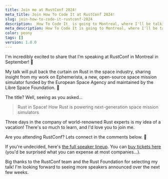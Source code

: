 ```yaml
---
title: Join me at RustConf 2024!
meta_title: Join How To Code It at RustConf 2024!
slug: join-how-to-code-it-rustconf-2024
description: _How To Code It_ is going to Montreal, where I'll be talking about my work on a next-generation space mission simulator.
meta_description: How To Code It is going to Montreal, where I'll be talking about my work on a next-generation space mission simulator.
color: peony
tags: []
version: 1.0.0
---
```


I'm incredibly excited to share that I’m speaking at RustConf in Montreal in September! 🦀

My talk will pull back the curtain on Rust in the space industry, sharing insight from my work on Ephemerista, a new, open-source space mission simulator funded by the European Space Agency and maintained by the Libre Space Foundation. 🚀

The title? Well, seeing as you asked...

> Rust in Space! How Rust is powering next-generation space mission simulators

Three days in the company of world-renowned Rust experts is my idea of a vacation! There's so much to learn, and I'd love you to join me.

Are you attending RustConf? Lets connect in the comments below. 👋

If you're undecided, here's [the full speaker lineup](https://rustconf.com/speakers). You can [buy tickets here](https://rustconf.com/register/) (you'd be surprised what you can expense at most companies...).

Big thanks to the RustConf team and the Rust Foundation for selecting my talk! I'm looking forward to seeing more speakers announced over the next few weeks.
